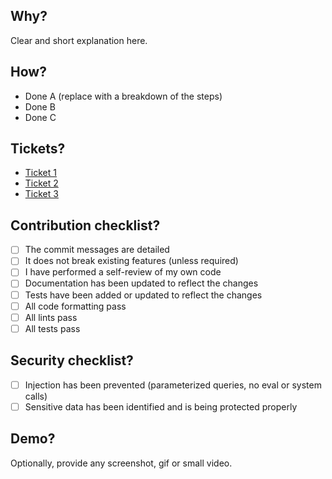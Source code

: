 ## Why?

Clear and short explanation here.

## How?

- Done A (replace with a breakdown of the steps)
- Done B
- Done C

## Tickets?

- [Ticket 1](the-ticket-url-here)
- [Ticket 2](the-ticket-url-here)
- [Ticket 3](the-ticket-url-here)

## Contribution checklist?

- [ ] The commit messages are detailed
- [ ] It does not break existing features (unless required)
- [ ] I have performed a self-review of my own code
- [ ] Documentation has been updated to reflect the changes
- [ ] Tests have been added or updated to reflect the changes
- [ ] All code formatting pass
- [ ] All lints pass
- [ ] All tests pass

## Security checklist?

- [ ] Injection has been prevented (parameterized queries, no eval or system calls)
- [ ] Sensitive data has been identified and is being protected properly

## Demo?

Optionally, provide any screenshot, gif or small video.
